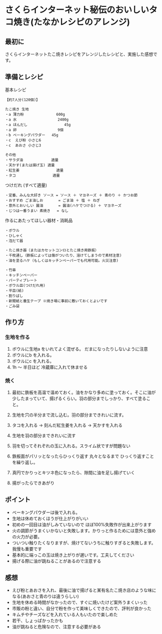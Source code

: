 
# さくらインターネット秘伝のおいしいタコ焼き(たなかレシピのアレンジ)

## 最初に

さくらインターネットたこ焼きレシピをアレンジしたレシピと、実施した感想です。

## 準備とレシピ

基本レシピ
```
【約7人分(120個)】

たこ焼き 生地
・a 薄力粉               600g
・a 水                   2400g
・a ほんだし                 45g
・a 卵                   9個
・b ベーキングパウダー   45g
・c  えび粉 小さじ6
・c  あおさ 小さじ3

その他
・サラダ油             適量
・天かす(または揚げ玉) 適量
・紅生姜                 適量
・タコ                 適量
```

つけだれ (すべて適量)
```
・定番、みんな大好き ソース = ソース ＋ マヨネーズ ＋ 青のり ＋ かつお節
・おすすめ ごま油しお       = ごま油 ＋ 塩 ＋ ねぎ
・意外とおいしい 醤油       = 醤油(ハケでつける) ＋ マヨネーズ
・じつは一番うまい 素焼き   = なし
```
作るにあたってほしい器材・消耗品
```
・ボウル
・ひしゃく
・泡だて器

・たこ焼き器（またはカセットコンロとたこ焼き用鉄板）
・千枚通し（鉄板によっては傷がついたり、溶けてしまうので素材注意)
・油を塗るハケ（もしくはキッチンペーパーでも代用可能。火災注意)

・竹串
・キッチンペーパー
・パーティプレート
・ボウル皿(つけだれ用)
・平皿(紙)
・割りばし
・新聞紙と養生テープ ※焼き場に事前に敷いておくとよいです
・ごみ袋
```

## 作り方

### 生地を作る

1. ボウルに生地a をいれてよく混ぜる。 だまになったりしないように注意
2. ボウルにb を入れる。
3. ボウルにc を入れる。
4. 1h ～ 半日ほど 冷蔵庫に入れて休ませる

### 焼く

1. 最初に鉄板を高温で温めておく。油をかなり多めに塗っておく。そこに油が少したまっていて、揚げるくらい。羽の部分までしっかり、すべて塗ること。

2. 生地を穴の半分まで流し込む。羽の部分まできれいに流す。

3. タコを入れる → 刻んだ紅生姜を入れる → 天かすを入れる

4. 生地を羽の部分まできれいに流す

5. 羽を切ってそれぞれの玉に入れる。スライム状ですが問題ない

6. 鉄板面がパリッとなったらひっくり返す 丸々となるまで ひっくり返すことを繰り返し。

7. 真円でかりっとキツネ色になったら、隙間に油を足し揚げていく

8. 揚がったらできあがり

## ポイント


* ベーキングパウダーは後で入れる。
* 生地は休めておくほうが仕上がりがいい
* 初めの一回目は油がしみていないので ほぼ100%失敗作が出来上がります
* 火の調節がうまくいかないと失敗します。かりっと作るためには意外と強めの火力が必要。
* ついつい触りたくなりますが、焼けてないうちに触りすぎると失敗します。我慢も重要です
* 基本的に端っこの玉は焼き上がりが遅いです。工夫してください
* 揚げる際に油が跳ねることがあるので注意する


## 感想
* えび粉とあおさを入れ、最後に油で揚げると某有名たこ焼き店のような味になる(あおさと青のりは違うらしい)
* 生地を休める時間がなかったので、すぐに焼いたけど案外うまくいった
* 市販の粉と違い、自分で粉を作って美味しくできたので、評判が良かった
* キムチやチーズなどを入れている人もいたので楽しめた
* 若干、しょっぱかったかも
* 油が跳ねると危険なので、注意する必要がある